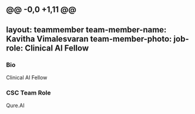 @@ -0,0 +1,11 @@
---
layout: teammember
team-member-name: Kavitha Vimalesvaran
team-member-photo: 
job-role: Clinical AI Fellow
---

### Bio
Clinical AI Fellow

### CSC Team Role
Qure.AI